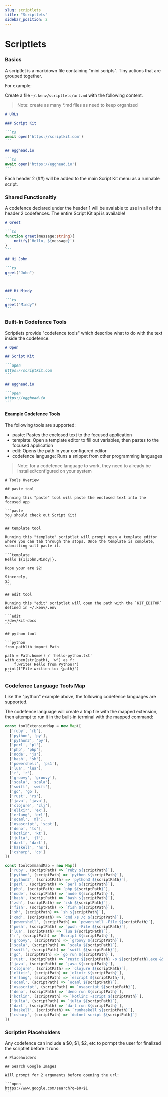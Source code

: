 ```yaml
---
slug: scriptlets
title: "Scriptlets"
sidebar_position: 2
---
```


# Scriptlets

### Basics

A scriptlet is a markdown file containing "mini scripts". Tiny actions that are grouped together.

For example:

Create a file `~/.kenv/scriptlets/url.md` with the following content.

> Note: create as many *.md files as need to keep organized

~~~markdown
# URLs

### Script Kit

```ts
await open('https://scriptkit.com')
```

## egghead.io

```ts
await open('https://egghead.io')
```
~~~

Each header 2 (##) will be added to the main Script Kit menu as a runnable script.

### Shared Functionaltiy

A codefence declared under the header 1 will be avaiable to use in all of the header 2 codefences. The entire Script Kit api is available!

~~~markdown
# Greet

```ts
function greet(message:string){
    notify(`Hello, ${message}`)
}
```

## Hi John

```ts
greet("John")
```


### Hi Mindy

```ts
greet("Mindy")
```
~~~

### Built-In Codefence Tools

Scriptlets provide "codefence tools" which describe what to do with the text inside the codefence.

~~~markdown
# Open

## Script Kit

```open
https://scriptkit.com
```

## egghead.io

```open
https://egghead.io
```
~~~

#### Example Codefence Tools

The following tools are supported:

- paste: Pastes the enclosed text to the focused application
- template: Open a template editor to fill out variables, then pastes to the focused application
- edit: Opens the path in your configured editor
- codefence language: Runs a snippet from other programming languages

> Note: for a codefence language to work, they need to already be installed/configured on your system


~~~
# Tools Overiew

## paste tool

Running this "paste" tool will paste the enclosed text into the focused app

```paste
You should check out Script Kit!
```

## template tool

Running this "template" scriptlet will prompt open a template editor where you can tab through the stops. Once the template is complete, submitting will paste it.

```template
Hello ${1|John,Mindy|},

Hope your are $2!

Sincerely,
$3
```

## edit tool

Running this "edit" scriptlet will open the path with the `KIT_EDITOR` defined in ~/.kenv/.env

```edit
~/dev/kit-docs
```

## python tool

```python
from pathlib import Path

path = Path.home() / 'hello-python.txt'
with open(str(path), 'w') as f:
    f.write('Hello from Python!')
print(f"File written to: {path}")
```
~~~

### Codefence Language Tools Map

Like the "python" example above, the following codefence languages are supported.

The codefence language will create a tmp file with the mapped extension, then attempt to run it in the built-in terminal with the mapped command: 

~~~ts
const toolExtensionMap = new Map([
  ['ruby', 'rb'],
  ['python', 'py'],
  ['python3', 'py'],
  ['perl', 'pl'],
  ['php', 'php'],
  ['node', 'js'],
  ['bash', 'sh'],
  ['powershell', 'ps1'],
  ['lua', 'lua'],
  ['r', 'r'],
  ['groovy', 'groovy'],
  ['scala', 'scala'],
  ['swift', 'swift'],
  ['go', 'go'],
  ['rust', 'rs'],
  ['java', 'java'],
  ['clojure', 'clj'],
  ['elixir', 'ex'],
  ['erlang', 'erl'],
  ['ocaml', 'ml'],
  ['osascript', 'scpt'],
  ['deno', 'ts'],
  ['kotlin', 'kt'],
  ['julia', 'jl'],
  ['dart', 'dart'],
  ['haskell', 'hs'],
  ['csharp', 'cs']
])

const toolCommandMap = new Map([
  ['ruby', (scriptPath) => `ruby ${scriptPath}`],
  ['python', (scriptPath) => `python ${scriptPath}`],
  ['python3', (scriptPath) => `python3 ${scriptPath}`],
  ['perl', (scriptPath) => `perl ${scriptPath}`],
  ['php', (scriptPath) => `php ${scriptPath}`],
  ['node', (scriptPath) => `node ${scriptPath}`],
  ['bash', (scriptPath) => `bash ${scriptPath}`],
  ['zsh', (scriptPath) => `zsh ${scriptPath}`],
  ['fish', (scriptPath) => `fish ${scriptPath}`],
  ['sh', (scriptPath) => `sh ${scriptPath}`],
  ['cmd', (scriptPath) => `cmd /s /c ${scriptPath}`],
  ['powershell', (scriptPath) => `powershell -File ${scriptPath}`],
  ['pwsh', (scriptPath) => `pwsh -File ${scriptPath}`],
  ['lua', (scriptPath) => `lua ${scriptPath}`],
  ['r', (scriptPath) => `Rscript ${scriptPath}`],
  ['groovy', (scriptPath) => `groovy ${scriptPath}`],
  ['scala', (scriptPath) => `scala ${scriptPath}`],
  ['swift', (scriptPath) => `swift ${scriptPath}`],
  ['go', (scriptPath) => `go run ${scriptPath}`],
  ['rust', (scriptPath) => `rustc ${scriptPath} -o ${scriptPath}.exe && ${scriptPath}.exe`],
  ['java', (scriptPath) => `java ${scriptPath}`],
  ['clojure', (scriptPath) => `clojure ${scriptPath}`],
  ['elixir', (scriptPath) => `elixir ${scriptPath}`],
  ['erlang', (scriptPath) => `escript ${scriptPath}`],
  ['ocaml', (scriptPath) => `ocaml ${scriptPath}`],
  ['osascript', (scriptPath) => `osascript ${scriptPath}`],
  ['deno', (scriptPath) => `deno run ${scriptPath}`],
  ['kotlin', (scriptPath) => `kotlinc -script ${scriptPath}`],
  ['julia', (scriptPath) => `julia ${scriptPath}`],
  ['dart', (scriptPath) => `dart run ${scriptPath}`],
  ['haskell', (scriptPath) => `runhaskell ${scriptPath}`],
  ['csharp', (scriptPath) => `dotnet script ${scriptPath}`]
])
~~~


### Scriptlet Placeholders

Any codefence can include a $0, $1, $2, etc to pormpt the user for finalized the scriptlet before it runs: 

~~~
# Placeholders

## Search Google Images

Will prompt for 2 arguments before opening the url:

```open
https://www.google.com/search?q=$0+$1
```
~~~
